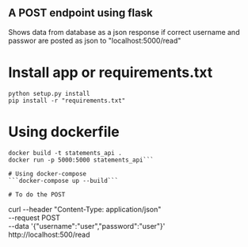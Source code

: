 ## A POST endpoint using flask
Shows data from database as a json response
if correct username and passwor are posted
as json to "localhost:5000/read"

# Install app or requirements.txt
```
python setup.py install
pip install -r "requirements.txt"
```

# Using dockerfile
```
docker build -t statements_api .
docker run -p 5000:5000 statements_api```

# Using docker-compose
```docker-compose up --build```

# To do the POST 
```
curl --header "Content-Type: application/json" \
  --request POST \
  --data '{"username":"user","password":"user"}' \
  http://localhost:500/read
```

